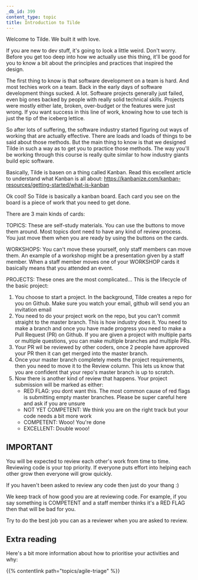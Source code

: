 ```yaml
---
_db_id: 399
content_type: topic
title: Introduction to Tilde
---
```


Welcome to Tilde. We built it with love.

If you are new to dev stuff, it's going to look a little weird. Don't worry. Before you get too deep into how we actually use this thing, it'll be good for you to know a bit about the principles and practices that inspired the design.

The first thing to know is that software development on a team is hard. And most techies work on a team. Back in the early days of software development things sucked. A lot. Software projects generally just failed, even big ones backed by people with really solid technical skills. Projects were mostly either late, broken, over-budget or the features were just wrong. If you want success in this line of work, knowing how to use tech is just the tip of the iceberg lettice.

So after lots of suffering, the software industry started figuring out ways of working that are actually effective. There are loads and loads of things to be said about those methods. But the main thing to know is that we designed Tilde in such a way as to get you to practice those methods. The way you'll be working through this course is really quite similar to how industry giants build epic software.

Basically, Tilde is basen on a thing called Kanban. Read this excellent article to understand what Kanban is all about: https://kanbanize.com/kanban-resources/getting-started/what-is-kanban

Ok cool! So Tilde is basically a kanban board. Each card you see on the board is a piece of work that you need to get done.

There are 3 main kinds of cards:

TOPICS: These are self-study materials. You can use the buttons to move them around. Most topics dont need to have any kind of review process. You just move them when you are ready by using the buttons on the cards.

WORKSHOPS: You can't move these yourself, only staff members can move them. An example of a workshop might be a presentation given by a staff member. When a staff member moves one of your WORKSHOP cards it basically means that you attended an event.

PROJECTS: These ones are the most complicated... This is the lifecycle of the basic project:

1. You choose to start a project. In the background, Tilde creates a repo for you on Github. Make sure you watch your email, github will send you an invitation email
2. You need to do your project work on the repo, but you can't commit straight to the master branch. This is how industry does it. You need to make a branch and once you have made progress you need to make a Pull Request (PR) on Github. If you are given a project with multiple parts or multiple questions, you can make multiple branches and multiple PRs.
3. Your PR wil be reviewed by other coders, once 2 people have approved your PR then it can get merged into the master branch.
4. Once your master branch completely meets the project requirements, then you need to move it to the Review column. This lets us know that you are confident that your repo's master branch is up to scratch.
5. Now there is another kind of review that happens. Your project submission will be marked as either:
   - RED FLAG: you dont want this. The most common cause of red flags is submitting empty master branches. Please be super careful here and ask if you are unsure
   - NOT YET COMPETENT: We think you are on the right track but your code needs a bit more work
   - COMPETENT: Wooo! You're done
   - EXCELLENT: Double wooo!

## IMPORTANT

You will be expected to review each other's work from time to time. Reviewing code is your top priority. If everyone puts effort into helping each other grow then everyone will grow quickly.

If you haven't been asked to review any code then just do your thang :)

We keep track of how good you are at reviewing code. For example, if you say something is COMPETENT and a staff member thinks it's a RED FLAG then that will be bad for you.

Try to do the best job you can as a reviewer when you are asked to review.

## Extra reading

Here's a bit more information about how to prioritise your activities and why:

{{% contentlink path="topics/agile-triage" %}}